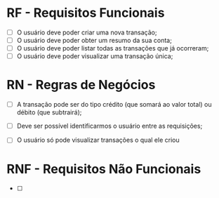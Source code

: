 # RF - Requisitos Funcionais

- [ ] O usuário deve poder criar uma nova transação;
- [ ] O usuário deve poder obter um resumo da sua conta;
- [ ] O usuário deve poder listar todas as transações que já ocorreram;
- [ ] O usuário deve poder visualizar uma transação única;

# RN - Regras de Negócios

- [ ] A transação pode ser do tipo crédito (que somará ao valor total) ou débito (que subtrairá);
- [ ] Deve ser possível identificarmos o usuário entre as requisições;
- [ ] O usuário só pode visualizar transações o qual ele criou


# RNF - Requisitos Não Funcionais

- [ ]
